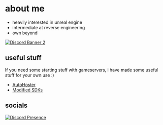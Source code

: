 # about me

- heavily interested in unreal engine
- intermediate at reverse engineering 
- own beyond
  
[![Discord Banner 2](https://discordapp.com/api/guilds/1110476923416621166/widget.png?style=banner2)](https://discord.gg/beyondmp)

## useful stuff
If you need some starting stuff with gameservers, i have made some useful stuff for your own use :)

- [AutoHoster](https://github.com/Twin1dev/FN.AutoHost)
- [Modified SDKs](https://github.com/Twin1dev/TwinSDKs)

## socials 

[![Discord Presence](https://lanyard.cnrad.dev/api/1092691233010368653?idleMessage=i%20appear%20offline%20alot)](https://discord.com/users/1092691233010368653)
